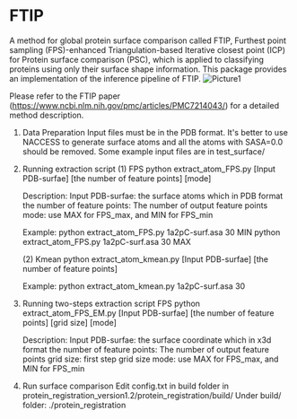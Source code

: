 # FTIP
A method for global protein surface comparison called FTIP, Furthest point sampling (FPS)-enhanced Triangulation-based Iterative closest point (ICP) for Protein surface comparison (PSC), which is applied to classifying proteins using only their surface shape information.
This package provides an implementation of the inference pipeline of FTIP.
![Picture1](https://github.com/lunarrecluse/FTIP/assets/9223804/50babc33-645f-4b9b-a9a2-bbb6d66f584d)

Please refer to the FTIP paper (https://www.ncbi.nlm.nih.gov/pmc/articles/PMC7214043/) for a detailed method description.
1. Data Preparation
   Input files must be in the PDB format. It's better to use NACCESS to 
   generate surface atoms and all the atoms with SASA=0.0 should be removed.
   Some example input files are in test_surface/

2. Running extraction script
   (1) FPS
   python extract_atom_FPS.py [Input PDB-surfae] [the number of feature points] [mode]

   Description:
   Input PDB-surfae: the surface atoms which in PDB format
   the number of feature points: The number of output feature points
   mode: use MAX for FPS_max, and MIN for FPS_min

   Example:
   python extract_atom_FPS.py 1a2pC-surf.asa 30 MIN
   python extract_atom_FPS.py 1a2pC-surf.asa 30 MAX

   (2) Kmean
   python extract_atom_kmean.py [Input PDB-surfae] [the number of feature points]

   Example:
   python extract_atom_kmean.py 1a2pC-surf.asa 30

3. Running two-steps extraction script
   FPS
   python extract_atom_FPS_EM.py [Input PDB-surfae] [the number of feature points] [grid size] [mode]
   
   Description:
   Input PDB-surfae: the surface coordinate which in x3d format
   the number of feature points: The number of output feature points
   grid size: first step grid size
   mode: use MAX for FPS_max, and MIN for FPS_min


4. Run surface comparison 
   Edit config.txt in build folder in protein_registration_version1.2/protein_registration/build/
   Under build/ folder:
   ./protein_registration
